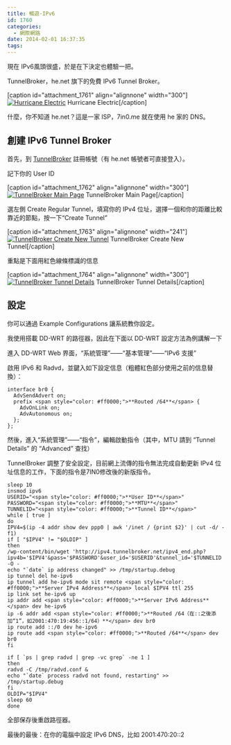 ```yaml
---
title: 暢遊·IPv6
id: 1760
categories:
  - 網際網路
date: 2014-02-01 16:37:35
tags:
---
```


現在 IPv6風頭很盛，於是在下決定也體驗一把。

TunnelBroker，he.net 旗下的免費 IPv6 Tunnel Broker。

[caption id="attachment_1761" align="alignnone" width="300"][![Hurricane Electric](/wp-content/uploads/2014/02/helogo-300x73.gif)](/wp-content/uploads/2014/02/helogo.gif) Hurricane Electric[/caption]

什麼，你不知道 he.net？這是一家 ISP，7in0.me 就在使用 he 家的 DNS。

<!--more-->

## 創建 IPv6 Tunnel Broker

首先，到 [TunnelBroker](https://tunnelbroker.net) 註冊帳號（有 he.net 帳號者可直接登入）。

記下你的 User ID

[caption id="attachment_1762" align="alignnone" width="300"][![TunnelBroker Main Page](/wp-content/uploads/2014/02/QQ20140201-1@2x-300x192.png)](/wp-content/uploads/2014/02/QQ20140201-1@2x-e1391243938494.png) TunnelBroker Main Page[/caption]

選左側 Create Regular Tunnel，填寫你的 IPv4 位址，選擇一個和你的距離比較靠近的節點，按一下“Create Tunnel”

[caption id="attachment_1763" align="alignnone" width="241"][![TunnelBroker Create New Tunnel](/wp-content/uploads/2014/02/QQ20140201-3@2x-241x300.png)](/wp-content/uploads/2014/02/QQ20140201-3@2x-e1391244021845.png) TunnelBroker Create New Tunnel[/caption]

重點是下面用紅色線條標識的信息

[caption id="attachment_1764" align="alignnone" width="300"][![TunnelBroker Tunnel Details](/wp-content/uploads/2014/02/QQ20140201-4@2x-300x275.png)](/wp-content/uploads/2014/02/QQ20140201-4@2x-e1391244044353.png) TunnelBroker Tunnel Details[/caption]

## 設定

你可以通過 Example Configurations 讓系統教你設定。

我使用搭載 DD-WRT 的路徑器，因此在下面以 DD-WRT 設定方法為例講解一下

進入 DD-WRT Web 界面，“系統管理”——“基本管理”——“IPv6 支援”

啟用 IPv6 和 Radvd，並鍵入如下設定信息（粗體紅色部分使用之前的信息替換）：

```
interface br0 {
  AdvSendAdvert on;
  prefix <span style="color: #ff0000;">**Routed /64**</span> {
    AdvOnLink on;
    AdvAutonomous on;
  };
};
```

然後，進入“系統管理”——“指令”，編輯啟動指令（其中，MTU 請到 “Tunnel Details” 的 “Advanced” 查找）

TunnelBroker 調整了安全設定，目前網上流傳的指令無法完成自動更新 IPv4 位址信息的工作，下面的指令是7IN0修改後的新版指令。

```
sleep 10
insmod ipv6
USERID="<span style="color: #ff0000;">**User ID**</span>"
PASSWORD="<span style="color: #ff0000;">**MTU**</span>"
TUNNELID="<span style="color: #ff0000;">**Tunnel ID**</span>"
while [ true ]
do
IPV4=$(ip -4 addr show dev ppp0 | awk '/inet / {print $2}' | cut -d/ -f1)
if [ "$IPV4" != "$OLDIP" ]
then
/wp-content/bin/wget 'http://ipv4.tunnelbroker.net/ipv4_end.php?ipv4b='$IPV4'&pass='$PASSWORD'&user_id='$USERID'&tunnel_id='$TUNNELID -O -
echo "`date` ip address changed" >> /tmp/startup.debug
ip tunnel del he-ipv6
ip tunnel add he-ipv6 mode sit remote <span style="color: #ff0000;">**Server IPv4 Address**</span> local $IPV4 ttl 255
ip link set he-ipv6 up
ip addr add <span style="color: #ff0000;">**Server IPv6 Address**</span> dev he-ipv6
ip -6 addr add <span style="color: #ff0000;">**Routed /64（在::之後添加“1”，如2001:470:19:456::1/64）**</span> dev br0
ip route add ::/0 dev he-ipv6
ip route add <span style="color: #ff0000;">**Routed /64**</span> dev br0
fi

if [ `ps | grep radvd | grep -vc grep` -ne 1 ]
then
radvd -C /tmp/radvd.conf &
echo "`date` process radvd not found, restarting" >> /tmp/startup.debug
fi
OLDIP="$IPV4"
sleep 60
done
```

全部保存後重啟路徑器。

最後的最後：在你的電腦中設定 IPv6 DNS，比如 2001:470:20::2
